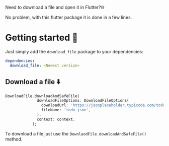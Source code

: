 Need to download a file and open it in Flutter?🌐

No problem, with this flutter package it is done in a few lines.

# Getting started 🚀
Just simply add the `download_file` package to your dependencies:
```yaml
dependencies:
  download_file: <Newest version>
```

## Download a file ⬇️
```dart
DownloadFile.downloadAndSafeFile(
              downloadFileOptions: DownloadFileOptions(
                downloadUrl: 'https://jsonplaceholder.typicode.com/todos/1',
                fileName: 'todo.json',
              ),
              context: context,
            );
```
To download a file just use the `DownlaodFile.downloadAndSafeFile()` method.

